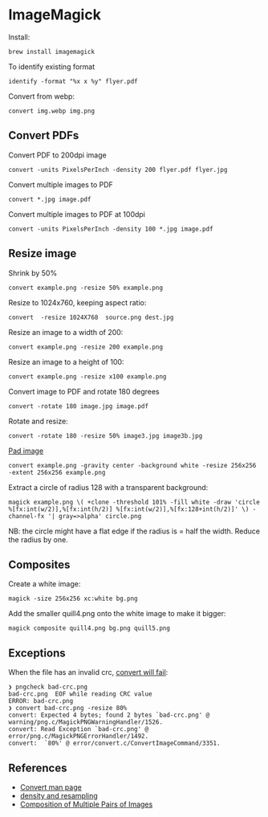 # ImageMagick

Install:

```
brew install imagemagick
```

To identify existing format

```
identify -format "%x x %y" flyer.pdf
```

Convert from webp:

```
convert img.webp img.png
```

## Convert PDFs

Convert PDF to 200dpi image

```
convert -units PixelsPerInch -density 200 flyer.pdf flyer.jpg
```

Convert multiple images to PDF

```
convert *.jpg image.pdf
```

Convert multiple images to PDF at 100dpi

```
convert -units PixelsPerInch -density 100 *.jpg image.pdf
```

## Resize image

Shrink by 50%

```
convert example.png -resize 50% example.png
```

Resize to 1024x760, keeping aspect ratio:

```
convert  -resize 1024X768  source.png dest.jpg
```

Resize an image to a width of 200:

```
convert example.png -resize 200 example.png
```

Resize an image to a height of 100:

```
convert example.png -resize x100 example.png
```

Convert image to PDF and rotate 180 degrees

```
convert -rotate 180 image.jpg image.pdf
```

Rotate and resize:

```
convert -rotate 180 -resize 50% image3.jpg image3b.jpg
```

[Pad image](https://www.imagemagick.org/script/command-line-options.php#extent)

```
convert example.png -gravity center -background white -resize 256x256 -extent 256x256 example.png
```

Extract a circle of radius 128 with a transparent background:

```
magick example.png \( +clone -threshold 101% -fill white -draw 'circle %[fx:int(w/2)],%[fx:int(h/2)] %[fx:int(w/2)],%[fx:128+int(h/2)]' \) -channel-fx '| gray=>alpha' circle.png
```

NB: the circle might have a flat edge if the radius is = half the width. Reduce the radius by one.

## Composites

Create a white image:

```
magick -size 256x256 xc:white bg.png
```

Add the smaller quill4.png onto the white image to make it bigger:

```
magick composite quill4.png bg.png quill5.png
```

## Exceptions

When the file has an invalid crc, [convert will fail](https://github.com/ImageMagick/ImageMagick/issues/5329):

```
❯ pngcheck bad-crc.png
bad-crc.png  EOF while reading CRC value
ERROR: bad-crc.png
❯ convert bad-crc.png -resize 80%
convert: Expected 4 bytes; found 2 bytes `bad-crc.png' @ warning/png.c/MagickPNGWarningHandler/1526.
convert: Read Exception `bad-crc.png' @ error/png.c/MagickPNGErrorHandler/1492.
convert:  `80%' @ error/convert.c/ConvertImageCommand/3351.
```

## References

- [Convert man page](http://linux.die.net/man/1/convert)
- [density and resampling](http://www.imagemagick.org/discourse-server/viewtopic.php?f=2&t=18241)
- [Composition of Multiple Pairs of Images](https://imagemagick.org/Usage/layers/#composition)

